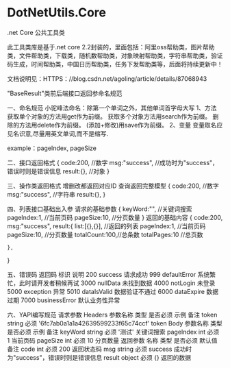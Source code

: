 # DotNetUtils.Core
.net Core 公共工具类

此工具类库是基于.net core 2.2封装的，里面包括：阿里oss帮助类，图片帮助类，文件帮助类，下载类，随机数帮助类，对象映射帮助类，字符串帮助类，验证码生成，时间帮助类，中国日历帮助类，任务下发帮助类等，后面将持续更新中！

文档说明见：HTTPS：//blog.csdn.net/agoling/article/details/87068943

"BaseResult"类前后端接口返回参命名规范

一、命名规范
小驼峰法命名：除第一个单词之外，其他单词首字母大写
1、方法
    获取单个对象的方法用get作为前缀。
    获取多个对象方法用search作为前缀。
    删除的方法用delete作为前缀。
    (添加+修改)用save作为前缀。
2、变量
变量取名应见名识意,尽量用英文单词,而不是缩写.

example：pageIndex, pageSize

二、接口返回格式
{
    code:200,       //数字
    msg:"success",  //成功时为"success"，错误时则是错误信息
    result:{},        //对象
}

三、操作类返回格式
增删改都返回对应ID
查询返回完整模型
{
    code:200,       //数字
    msg:"success", //字符串
    result:{},
}

四、列表接口基础出入参
请求的基础参数
{
    keyWord:"",    //关键词搜索
    pageIndex:1,   //当前页码
    pageSize:10,   //分页数量
}
返回的基础内容
{
    code:200, 
    msg:"success",
    result:{
        list:[{},{}],  //返回的列表
        pageIndex:1,   //当前页码
        pageSize:10,   //分页数量
        totalCount:100,//总条数
        totalPages:10  //总页数 
        
    },
}

五、错误码
返回码	标识	说明
200	success	请求成功
999	defaultError	系统繁忙，此时请开发者稍候再试
3000	nullData	未找到数据
4000	notLogin	未登录
5000	exception	异常
5010	dataIsValid	数据验证不通过
6000	dataExpire	数据过期
7000	businessError	默认业务性异常

六、YAPI编写规范
请求参数
Headers
参数名称	类型	是否必须	示例	备注
token	string	必须	'6fc7ab0a1a1a42639599233f65c74ccf'	token
Body
参数名称	类型	是否必须	示例	备注
keyWord	string	必须	'测试'	关键词搜索
pageIndex	int	必须	1	当前页码
pageSize	int	必须	10	分页数量
返回参数
名称	类型	是否必须	默认值	备注
code	int	必须	200	返回状态码
msg	string	必须	success	成功时为"success"，错误时则是错误信息
result	object	必须	{}	返回的数据
